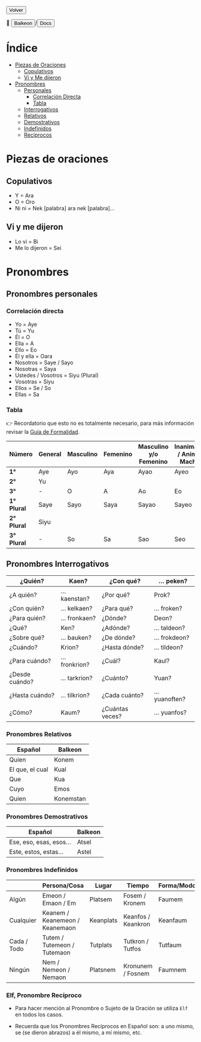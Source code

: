 <button class="button-82-pushable" role="button" onclick="history.back()">
  <span class="button-82-shadow"></span>
  <span class="button-82-edge"></span>
  <span class="button-82-front text">
  Volver
 </span> </button>

📂 <button class="button-16" role="button" onclick="location.href='.././index'">Balkeon</button>/<button class="button-16" role="button" onclick="location.href='../index'">Docs</button>

# Índice 

<a name="top"></a>

- [Piezas de Oraciones](#piezas-de-oraciones)
  - [Copulativos](#copulativos)
  - [Vi y Me dijeron](#vi-y-me-dijeron)
- [Pronombres](#pronombres)
  - [Personales](#pronombres-personales)
    - [Correlación Directa](#correlación-directa)
    - [Tabla](#tabla)
  - [Interrogativos](#pronombres-interrogativos)
  - [Relativos](#pronombres-relativos)
  - [Demostrativos](#pronombres-demostrativos)
  - [Indefinidos](#pronombres-indefinidos)
  - [Recíprocos](#elf-pronombre-recíproco)

# Piezas de oraciones

## Copulativos
- Y = Ara
- O = Oro
- Ni ni = Nek [palabra] ara nek [palabra]...

## Vi y me dijeron
- Lo vi = Bi
- Me lo dijeron = Sei

# Pronombres

## Pronombres personales

### Correlación directa

- Yo = Aye
- Tú = Yu
- Él = O
- Ella = A
- Ello = Eo
- Él y ella = Oara
- Nosotros = Saye / Sayo
- Nosotras = Saya
- Ustedes / Vosotros = Siyu (Plural)
- Vosotras = Siyu
- Ellos = Se / So
- Ellas = Sa

### Tabla

👉 Recordatorio que esto no es totalmente necesario, para más información revisar la [Guía de Formalidad](../../grammar/formalityguide).

<div class="table-wrapper" markdown="block">
  
| **Número**    | **General** | **Masculino** | **Femenino** | **Masculino y/o Femenino** | **Inanimado / Animal Macho** | **Animal Hembra** |
| ------------- | ----------- | ------------- | ------------ | -------------------------- | ---------------------------- | ----------------- |
| **1°**        | Aye         | Ayo           | Aya          | Ayao                       | Ayeo                         | Ayea              |
| **2°**        | Yu          |
| **3°**        | \-          | O             | A            | Ao                         | Eo                           | Ea                |
| **1° Plural** | Saye        | Sayo          | Saya         | Sayao                      | Sayeo                        | Sayea             |
| **2° Plural** | Siyu        |
| **3° Plural** | \-          | So            | Sa           | Sao                        | Seo                          | Sea               |

</div>

## Pronombres Interrogativos

<div class="table-wrapper" markdown="block">

| ¿Quién?        | Kaen?        | ¿Con qué?       | … peken?     |
| -------------- | ------------ | --------------- | ------------ |
| ¿A quién?      | … kaenstan?  | ¿Por qué?       | Prok?        |
| ¿Con quién?    | … kelkaen?   | ¿Para qué?      | … froken?    |
| ¿Para quién?   | … fronkaen?  | ¿Dónde?         | Deon?        |
| ¿Qué?          | Ken?         | ¿Adónde?        | … taldeon?   |
| ¿Sobre qué?    | … bauken?    | ¿De dónde?      | … frokdeon?  |
| ¿Cuándo?       | Krion?       | ¿Hasta dónde?   | … tildeon?   |
| ¿Para cuándo?  | … fronkrion? | ¿Cuál?          | Kaul?        |
| ¿Desde cuándo? | … tarkrion?  | ¿Cuánto?        | Yuan?        |
| ¿Hasta cuándo? | … tilkrion?  | ¿Cada cuánto?   | … yuanoften? |
| ¿Cómo?         | Kaum?        | ¿Cuántas veces? | … yuanfos?   |

</div>

### Pronombres Relativos

| Español         | Balkeon   |
| --------------- | --------- |
| Quien           | Konem     |
| El que, el cual | Kual      |
| Que             | Kua       |
| Cuyo            | Emos      |
| Quien           | Konemstan |

### Pronombres Demostrativos

| Español               | Balkeon     |
| --------------------- | ----------- |
| Ese, eso, esas, esos… | Atsel |
| Este, estos, estas…   | Astel |

### Pronombres Indefinidos

<div class="table-wrapper" markdown="block">
  
|            | Persona/Cosa                   | Lugar     | Tiempo             | Forma/Modo | Razón     |
| ---------- | ------------------------------ | --------- | ------------------ | ----------- | --------- |
| Algún      | Emeon / Emaon / Em           | Platsem   | Fosem / Kronem     | Faumem      | Soparem   |
| Cualquier  | Keanem / Keanemeon / Keanemaon | Keanplats | Keanfos / Keankron | Keanfaum    | Keansopar |
| Cada / Todo | Tutem / Tutemeon / Tutemaon    | Tutplats | Tutkron / Tutfos | Tutfaum    | Tutsopar  |
| Ningún     | Nem / Nemeon / Nemaon          | Platsnem  | Kronunem / Fosnem  | Faumnem     | Soparnem  |

</div>

### Elf, Pronombre Recíproco

- Para hacer mención al Pronombre o Sujeto de la Oración se utiliza `Elf` en todos los casos.

- Recuerda que los Pronombres Recíprocos en Español son: a uno mismo, se (se dieron abrazos) a él mismo, a mí  mismo, etc.
